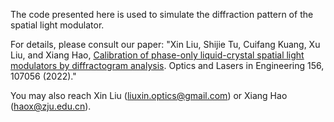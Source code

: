 The code presented here is used to simulate the diffraction pattern of the spatial light modulator.

For details, please consult our paper:
"Xin Liu, Shijie Tu, Cuifang Kuang, Xu Liu, and Xiang Hao, [Calibration of phase-only liquid-crystal spatial light modulators by diffractogram analysis](https://doi.org/10.1016/j.optlaseng.2022.107056). Optics and Lasers in Engineering 156, 107056 (2022)."

You may also reach Xin Liu (liuxin.optics@gmail.com) or Xiang Hao (haox@zju.edu.cn).
